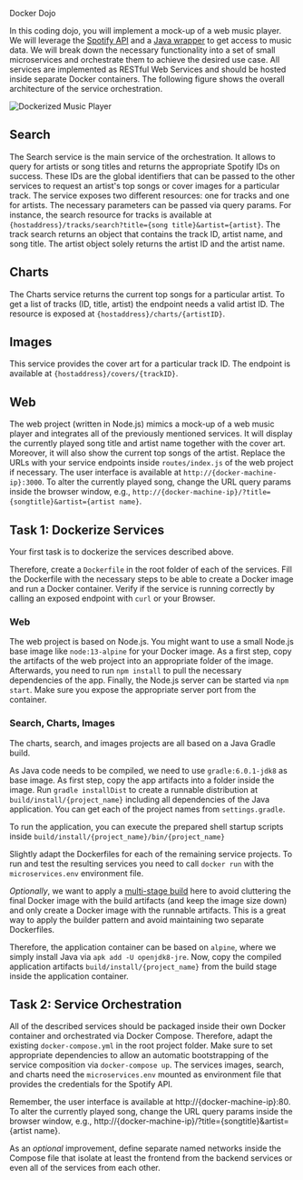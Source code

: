 Docker Dojo

In this coding dojo, you will implement a mock-up of a web music player. We will leverage
the [Spotify API][1] and a [Java wrapper][2] to get access to music data. We will break down
the necessary functionality into a set of small microservices and orchestrate them to achieve the
desired use case. All services are implemented as RESTful Web Services and should be hosted inside
separate Docker containers. The following figure shows the overall architecture of the service
orchestration.

![Dockerized Music Player](https://github.com/stefan-kolb/docker-workshop/blob/master/architecture.png "Dockerized Music Player")

## Search

The Search service is the main service of the orchestration. It allows to query for artists or
song titles and returns the appropriate Spotify IDs on success. These IDs are the global identifiers
that can be passed to the other services to request an artist's top songs or cover images for a
particular track. The service exposes two different resources: one for tracks and one for
artists. The necessary parameters can be passed via query params. For instance, the search resource
for tracks is available at `{hostaddress}/tracks/search?title={song title}&artist={artist}`. The
track search returns an object that contains the track ID, artist name, and song title.
The artist object solely returns the artist ID and the artist name.

## Charts

The Charts service returns the current top songs for a particular artist.
To get a list of tracks (ID, title, artist) the endpoint needs a valid artist ID. The
resource is exposed at `{hostaddress}/charts/{artistID}`.

## Images

This service provides the cover art for a particular track ID. The endpoint is available at `{hostaddress}/covers/{trackID}`.

## Web

The web project (written in Node.js) mimics a mock-up of a web music player and integrates all of the previously
mentioned services. It will display the currently played song title and artist name together with
the cover art. Moreover, it will also show the current top songs of the artist.
Replace the URLs with your service endpoints inside `routes/index.js` of the web project if necessary.
The user interface is available at `http://{docker-machine-ip}:3000`.
To alter the currently played song, change the URL query params inside the browser
window, e.g., `http://{docker-machine-ip}/?title={songtitle}&artist={artist name}`.

## Task 1: Dockerize Services

Your first task is to dockerize the services described above.

Therefore, create a `Dockerfile` in the root folder of each of the services.
Fill the Dockerfile with the necessary steps to be able to create a Docker image and run a Docker container.
Verify if the service is running correctly by calling an exposed endpoint with `curl` or your Browser.

### Web

The web project is based on Node.js. You might want to use a small Node.js base image like `node:13-alpine` for your Docker image.
As a first step, copy the artifacts of the web project into an appropriate folder of the image.
Afterwards, you need to run `npm install` to pull the necessary dependencies of the app.
Finally, the Node.js server can be started via `npm start`. Make sure you expose the appropriate server port from the container.

### Search, Charts, Images

The charts, search, and images projects are all based on a Java Gradle build.

As Java code needs to be compiled, we need to use `gradle:6.0.1-jdk8` as base image.
As first step, copy the app artifacts into a folder inside the image.
Run `gradle installDist` to create a runnable distribution at `build/install/{project_name}` including all dependencies of the Java application. You can get each of the project names from `settings.gradle`.

To run the application, you can execute the prepared shell startup scripts inside `build/install/{project_name}/bin/{project_name}`

Slightly adapt the Dockerfiles for each of the remaining service projects.
To run and test the resulting services you need to call `docker run` with the `microservices.env` environment file.

*Optionally*, we want to apply a [multi-stage build][3] here to avoid cluttering the final Docker image with the build artifacts (and keep the image size down) and only create a Docker image with the runnable artifacts. This is a great way to apply the builder pattern and avoid maintaining two separate Dockerfiles.

Therefore, the application container can be based on `alpine`, where we simply install Java via `apk add -U openjdk8-jre`.
Now, copy the compiled application artifacts `build/install/{project_name}` from the build stage inside the application container.


## Task 2: Service Orchestration

All of the described services should be packaged inside their own Docker
container and orchestrated via Docker Compose.
Therefore, adapt the existing `docker-compose.yml` in the root project folder.
Make sure to set appropriate dependencies to allow an automatic bootstrapping of the service composition via `docker-compose up`.
The services images, search, and charts need the `microservices.env` mounted as environment file that provides the credentials for the Spotify API.

Remember, the user interface is available at http://{docker-machine-ip}:80. To alter the currently played song, change the URL query params inside the browser window, e.g., http://{docker-machine-ip}/?title={songtitle}&artist={artist name}.

As an *optional* improvement, define separate named networks inside the Compose file that isolate at least the frontend from the backend services or even all of the services from each other.

[1]: https://developer.spotify.com/web-api/
[2]: https://github.com/thelinmichael/spotify-web-api-java
[3]: https://docs.docker.com/develop/develop-images/multistage-build/
